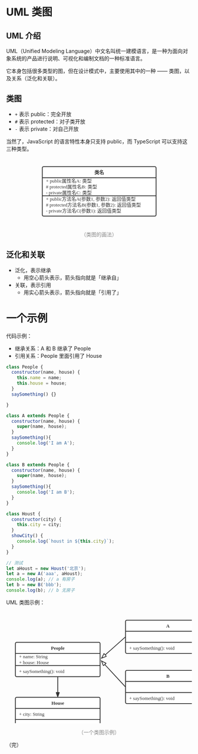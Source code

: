 # UML 类图

## UML 介绍

UML（Unified Modeling Language）中文名叫统一建模语言，是一种为面向对象系统的产品进行说明、可视化和编制文档的一种标准语言。

它本身包括很多类型的图，但在设计模式中，主要使用其中的一种 —— 类图，以及关系（泛化和关联）。

## 类图

* `+` 表示 public：完全开放
* `#` 表示 protected：对子类开放
* `-` 表示 private：对自己开放

当然了，JavaScript 的语言特性本身只支持 public，而 TypeScript 可以支持这三种类型。

<div style="text-align: center;">
  <svg id="SvgjsSvg1006" width="359" height="184" xmlns="http://www.w3.org/2000/svg" version="1.1" xmlns:xlink="http://www.w3.org/1999/xlink" xmlns:svgjs="http://svgjs.com/svgjs"><defs id="SvgjsDefs1007"></defs><g id="SvgjsG1008" transform="translate(25,25)"><path id="SvgjsPath1009" d="M 0 4Q 0 0 4 0L 305 0Q 309 0 309 4L 309 130Q 309 134 305 134L 4 134Q 0 134 0 130Z" stroke="rgba(50,50,50,1)" stroke-width="2" fill-opacity="1" fill="#ffffff"></path><path id="SvgjsPath1010" d="M 0 30L 309 30M 0 79L 309 79" stroke="rgba(50,50,50,1)" stroke-width="2" fill="none"></path><path id="SvgjsPath1011" d="M 0 0L 309 0L 309 134L 0 134Z" stroke="none" fill="none"></path><g id="SvgjsG1012"><text id="SvgjsText1013" font-family="微软雅黑" text-anchor="middle" font-size="13px" width="289px" fill="#323232" font-weight="700" align="middle" lineHeight="125%" anchor="middle" family="微软雅黑" size="13px" weight="700" font-style="" opacity="1" y="4.375" transform="rotate(0)"><tspan id="SvgjsTspan1014" dy="16" x="154.5"><tspan id="SvgjsTspan1015" style="text-decoration:;">类名</tspan></tspan></text></g><g id="SvgjsG1016"><text id="SvgjsText1017" font-family="微软雅黑" text-anchor="start" font-size="13px" width="289px" fill="#323232" font-weight="400" align="middle" lineHeight="125%" anchor="start" family="微软雅黑" size="13px" weight="400" font-style="" opacity="1" y="27.375" transform="rotate(0)"><tspan id="SvgjsTspan1018" dy="16" x="10"><tspan id="SvgjsTspan1019" style="text-decoration:;">+ public属性名A: 类型</tspan></tspan><tspan id="SvgjsTspan1020" dy="16" x="10"><tspan id="SvgjsTspan1021" style="text-decoration:;"># protected属性名B: 类型</tspan></tspan><tspan id="SvgjsTspan1022" dy="16" x="10"><tspan id="SvgjsTspan1023" style="text-decoration:;">- private属性名C: 类型</tspan></tspan></text></g><g id="SvgjsG1024"><text id="SvgjsText1025" font-family="微软雅黑" text-anchor="start" font-size="13px" width="289px" fill="#323232" font-weight="400" align="middle" lineHeight="125%" anchor="start" family="微软雅黑" size="13px" weight="400" font-style="" opacity="1" y="76.375" transform="rotate(0)"><tspan id="SvgjsTspan1026" dy="16" x="10"><tspan id="SvgjsTspan1027" style="text-decoration:;">+ public方法名A(参数1, 参数2): 返回值类型</tspan></tspan><tspan id="SvgjsTspan1028" dy="16" x="10"><tspan id="SvgjsTspan1029" style="text-decoration:;"># protected方法名B(参数1, 参数2): 返回值类型</tspan></tspan><tspan id="SvgjsTspan1030" dy="16" x="10"><tspan id="SvgjsTspan1031" style="text-decoration:;">- private方法名C(参数1): 返回值类型</tspan></tspan></text></g></g></svg>
  <p style="text-align: center; color: #888;">（类图的画法）</p>
</div>

## 泛化和关联

* 泛化，表示继承
  * 用空心箭头表示，箭头指向就是「继承自」
* 关联，表示引用
  * 用实心箭头表示，箭头指向就是「引用了」

# 一个示例

代码示例：

* 继承关系：A 和 B 继承了 People
* 引用关系：People 里面引用了 House

```javascript
class People {
  constructor(name, house) {
    this.name = name;
    this.house = house;
  }
  saySomething() {}

}

class A extends People {
  constructor(name, house) {
    super(name, house);
  }
  saySomething(){
    console.log('I am A');
  }
}

class B extends People {
  constructor(name, house) {
    super(name, house);
  }
  saySomething(){
    console.log('I am B');
  }
}

class Houst {
  constructor(city) {
    this.city = city;
  }
  showCity() {
    console.log(`houst in ${this.city}`);
  }
}

// 测试
let aHoust = new Houst('北京');
let a = new A('aaa', aHoust);
console.log(a); // a 有房子
let b = new B('bbb');
console.log(b); // b 无房子
```

UML 类图示例：

<div style="text-align: center;">
  <svg id="SvgjsSvg1032" width="579" height="349" xmlns="http://www.w3.org/2000/svg" version="1.1" xmlns:xlink="http://www.w3.org/1999/xlink" xmlns:svgjs="http://svgjs.com/svgjs"><defs id="SvgjsDefs1033"><marker id="SvgjsMarker1098" markerWidth="14" markerHeight="10" refX="10" refY="5" viewBox="0 0 14 10" orient="auto" markerUnits="userSpaceOnUse" stroke-dasharray="0,0"><path id="SvgjsPath1099" d="M0,0 L14,5 L0,10 L0,0" fill="#323232" stroke="#323232" stroke-width="1"></path></marker><marker id="SvgjsMarker1102" markerWidth="14" markerHeight="12" refX="16" refY="6" viewBox="0 0 14 12" orient="auto" markerUnits="userSpaceOnUse" stroke-dasharray="0,0"><path id="SvgjsPath1103" d="M1,1 L14,6 L1,11L1,1" fill="#ffffff" stroke="#323232" stroke-width="2"></path></marker><marker id="SvgjsMarker1106" markerWidth="14" markerHeight="12" refX="16" refY="6" viewBox="0 0 14 12" orient="auto" markerUnits="userSpaceOnUse" stroke-dasharray="0,0"><path id="SvgjsPath1107" d="M1,1 L14,6 L1,11L1,1" fill="#ffffff" stroke="#323232" stroke-width="2"></path></marker></defs><g id="SvgjsG1034" transform="translate(25,85)"><path id="SvgjsPath1035" d="M 0 4Q 0 0 4 0L 226 0Q 230 0 230 4L 230 89Q 230 93 226 93L 4 93Q 0 93 0 89Z" stroke="rgba(50,50,50,1)" stroke-width="2" fill-opacity="1" fill="#ffffff"></path><path id="SvgjsPath1036" d="M 0 30L 230 30M 0 63L 230 63" stroke="rgba(50,50,50,1)" stroke-width="2" fill="none"></path><path id="SvgjsPath1037" d="M 0 0L 230 0L 230 93L 0 93Z" stroke="none" fill="none"></path><g id="SvgjsG1038"><text id="SvgjsText1039" font-family="微软雅黑" text-anchor="middle" font-size="13px" width="210px" fill="#323232" font-weight="700" align="middle" lineHeight="125%" anchor="middle" family="微软雅黑" size="13px" weight="700" font-style="" opacity="1" y="4.375" transform="rotate(0)"><tspan id="SvgjsTspan1040" dy="16" x="115"><tspan id="SvgjsTspan1041" style="text-decoration:;">People</tspan></tspan></text></g><g id="SvgjsG1042"><text id="SvgjsText1043" font-family="微软雅黑" text-anchor="start" font-size="13px" width="210px" fill="#323232" font-weight="400" align="middle" lineHeight="125%" anchor="start" family="微软雅黑" size="13px" weight="400" font-style="" opacity="1" y="27.375" transform="rotate(0)"><tspan id="SvgjsTspan1044" dy="16" x="10"><tspan id="SvgjsTspan1045" style="text-decoration:;">+ name: String</tspan></tspan><tspan id="SvgjsTspan1046" dy="16" x="10"><tspan id="SvgjsTspan1047" style="text-decoration:;">+ house: House</tspan></tspan></text></g><g id="SvgjsG1048"><text id="SvgjsText1049" font-family="微软雅黑" text-anchor="start" font-size="13px" width="210px" fill="#323232" font-weight="400" align="middle" lineHeight="125%" anchor="start" family="微软雅黑" size="13px" weight="400" font-style="" opacity="1" y="67.375" transform="rotate(0)"><tspan id="SvgjsTspan1050" dy="16" x="10"><tspan id="SvgjsTspan1051" style="text-decoration:;">+ saySomething(): void</tspan></tspan></text></g></g><g id="SvgjsG1052" transform="translate(324,161)"><path id="SvgjsPath1053" d="M 0 4Q 0 0 4 0L 226 0Q 230 0 230 4L 230 86Q 230 90 226 90L 4 90Q 0 90 0 86Z" stroke="rgba(50,50,50,1)" stroke-width="2" fill-opacity="1" fill="#ffffff"></path><path id="SvgjsPath1054" d="M 0 30L 230 30M 0 60L 230 60" stroke="rgba(50,50,50,1)" stroke-width="2" fill="none"></path><path id="SvgjsPath1055" d="M 0 0L 230 0L 230 90L 0 90Z" stroke="none" fill="none"></path><g id="SvgjsG1056"><text id="SvgjsText1057" font-family="微软雅黑" text-anchor="middle" font-size="13px" width="210px" fill="#323232" font-weight="700" align="middle" lineHeight="125%" anchor="middle" family="微软雅黑" size="13px" weight="700" font-style="" opacity="1" y="4.375" transform="rotate(0)"><tspan id="SvgjsTspan1058" dy="16" x="115"><tspan id="SvgjsTspan1059" style="text-decoration:;">B</tspan></tspan></text></g><g id="SvgjsG1060"><text id="SvgjsText1061" font-family="微软雅黑" text-anchor="start" font-size="13px" width="210px" fill="#323232" font-weight="400" align="middle" lineHeight="125%" anchor="start" family="微软雅黑" size="13px" weight="400" font-style="" opacity="1" y="34.375" transform="rotate(0)"></text></g><g id="SvgjsG1062"><text id="SvgjsText1063" font-family="微软雅黑" text-anchor="start" font-size="13px" width="210px" fill="#323232" font-weight="400" align="middle" lineHeight="125%" anchor="start" family="微软雅黑" size="13px" weight="400" font-style="" opacity="1" y="64.375" transform="rotate(0)"><tspan id="SvgjsTspan1064" dy="16" x="10"><tspan id="SvgjsTspan1065" style="text-decoration:;">+ saySomething(): void</tspan></tspan></text></g></g><g id="SvgjsG1066" transform="translate(25,234)"><path id="SvgjsPath1067" d="M 0 4Q 0 0 4 0L 226 0Q 230 0 230 4L 230 86Q 230 90 226 90L 4 90Q 0 90 0 86Z" stroke="rgba(50,50,50,1)" stroke-width="2" fill-opacity="1" fill="#ffffff"></path><path id="SvgjsPath1068" d="M 0 30L 230 30M 0 60L 230 60" stroke="rgba(50,50,50,1)" stroke-width="2" fill="none"></path><path id="SvgjsPath1069" d="M 0 0L 230 0L 230 90L 0 90Z" stroke="none" fill="none"></path><g id="SvgjsG1070"><text id="SvgjsText1071" font-family="微软雅黑" text-anchor="middle" font-size="13px" width="210px" fill="#323232" font-weight="700" align="middle" lineHeight="125%" anchor="middle" family="微软雅黑" size="13px" weight="700" font-style="" opacity="1" y="4.375" transform="rotate(0)"><tspan id="SvgjsTspan1072" dy="16" x="115"><tspan id="SvgjsTspan1073" style="text-decoration:;">House</tspan></tspan></text></g><g id="SvgjsG1074"><text id="SvgjsText1075" font-family="微软雅黑" text-anchor="start" font-size="13px" width="210px" fill="#323232" font-weight="400" align="middle" lineHeight="125%" anchor="start" family="微软雅黑" size="13px" weight="400" font-style="" opacity="1" y="34.375" transform="rotate(0)"><tspan id="SvgjsTspan1076" dy="16" x="10"><tspan id="SvgjsTspan1077" style="text-decoration:;">+ city: String</tspan></tspan></text></g><g id="SvgjsG1078"><text id="SvgjsText1079" font-family="微软雅黑" text-anchor="start" font-size="13px" width="210px" fill="#323232" font-weight="400" align="middle" lineHeight="125%" anchor="start" family="微软雅黑" size="13px" weight="400" font-style="" opacity="1" y="64.375" transform="rotate(0)"><tspan id="SvgjsTspan1080" dy="16" x="10"><tspan id="SvgjsTspan1081" style="text-decoration:;">+ showCity(): void</tspan></tspan></text></g></g><g id="SvgjsG1082" transform="translate(324,25)"><path id="SvgjsPath1083" d="M 0 4Q 0 0 4 0L 226 0Q 230 0 230 4L 230 86Q 230 90 226 90L 4 90Q 0 90 0 86Z" stroke="rgba(50,50,50,1)" stroke-width="2" fill-opacity="1" fill="#ffffff"></path><path id="SvgjsPath1084" d="M 0 30L 230 30M 0 60L 230 60" stroke="rgba(50,50,50,1)" stroke-width="2" fill="none"></path><path id="SvgjsPath1085" d="M 0 0L 230 0L 230 90L 0 90Z" stroke="none" fill="none"></path><g id="SvgjsG1086"><text id="SvgjsText1087" font-family="微软雅黑" text-anchor="middle" font-size="13px" width="210px" fill="#323232" font-weight="700" align="middle" lineHeight="125%" anchor="middle" family="微软雅黑" size="13px" weight="700" font-style="" opacity="1" y="4.375" transform="rotate(0)"><tspan id="SvgjsTspan1088" dy="16" x="115"><tspan id="SvgjsTspan1089" style="text-decoration:;">A</tspan></tspan></text></g><g id="SvgjsG1090"><text id="SvgjsText1091" font-family="微软雅黑" text-anchor="start" font-size="13px" width="210px" fill="#323232" font-weight="400" align="middle" lineHeight="125%" anchor="start" family="微软雅黑" size="13px" weight="400" font-style="" opacity="1" y="34.375" transform="rotate(0)"></text></g><g id="SvgjsG1092"><text id="SvgjsText1093" font-family="微软雅黑" text-anchor="start" font-size="13px" width="210px" fill="#323232" font-weight="400" align="middle" lineHeight="125%" anchor="start" family="微软雅黑" size="13px" weight="400" font-style="" opacity="1" y="64.375" transform="rotate(0)"><tspan id="SvgjsTspan1094" dy="16" x="10"><tspan id="SvgjsTspan1095" style="text-decoration:;">+ saySomething(): void</tspan></tspan></text></g></g><g id="SvgjsG1096"><path id="SvgjsPath1097" d="M140 179L140 206L140 206L140 230.39999999999998" stroke="#323232" stroke-width="2" fill="none" marker-end="url(#SvgjsMarker1098)"></path></g><g id="SvgjsG1100"><path id="SvgjsPath1101" d="M323.32049378635134 205.26633024758218L257.4462223691353 134.14121110870408" stroke="#323232" stroke-width="2" fill="none" marker-end="url(#SvgjsMarker1102)"></path></g><g id="SvgjsG1104"><path id="SvgjsPath1105" d="M323.25348672832433 70.66537052475445L257.6874477780326 129.10466611088398" stroke="#323232" stroke-width="2" fill="none" marker-end="url(#SvgjsMarker1106)"></path></g></svg>
  <p style="text-align: center; color: #888;">（一个类图示例）</p>
</div>

（完）

